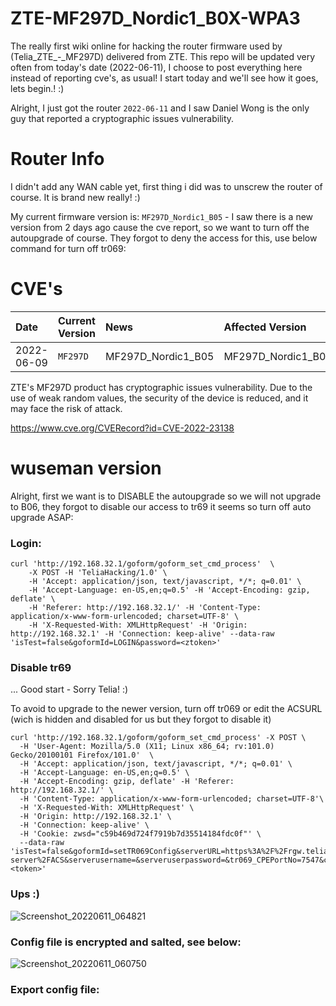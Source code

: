 # ZTE-MF297D_Nordic1_B0X-WPA3

The really first wiki online for hacking the router firmware used by (Telia_ZTE_-_MF297D) delivered from ZTE. This repo will be updated very often from today's date (2022-06-11), I choose to post everything here instead of reporting cve's, as usual! I start today and we'll see how it goes, lets begin.! :)

Alright, I just got the router `2022-06-11` and I saw Daniel Wong is the only guy that reported a cryptographic issues vulnerability.

# Router Info

I didn't add any WAN cable yet, first thing i did was to unscrew the router of course. It is brand new really! :)

My current firmware version is: `MF297D_Nordic1_B05` - I saw there is a new version from 2 days ago cause the cve report, so we want to turn off the autoupgrade of course. They forgot to deny the access for this, use below command for turn off tr069:

# CVE's 

| Date | Current Version    | News                            | Affected Version                          |
| :----------------- | :----------------- | :-------------------------------- | :----------------------------------|  
| 2022-06-09 | `MF297D`            |  MF297D_Nordic1_B05    | MF297D_Nordic1_B06                               |

ZTE's MF297D product has cryptographic issues vulnerability. 
Due to the use of weak random values, the security of the device is reduced, and it may face the risk of attack.

https://www.cve.org/CVERecord?id=CVE-2022-23138

# wuseman version

Alright, first we want is to DISABLE the autoupgrade so we will not upgrade to B06, 
they forgot to disable our access to tr69 it seems so turn off auto upgrade ASAP:

### Login:

```
curl 'http://192.168.32.1/goform/goform_set_cmd_process'  \
    -X POST -H 'TeliaHacking/1.0' \
    -H 'Accept: application/json, text/javascript, */*; q=0.01' \
    -H 'Accept-Language: en-US,en;q=0.5' -H 'Accept-Encoding: gzip, deflate' \
    -H 'Referer: http://192.168.32.1/' -H 'Content-Type: application/x-www-form-urlencoded; charset=UTF-8' \
    -H 'X-Requested-With: XMLHttpRequest' -H 'Origin: http://192.168.32.1' -H 'Connection: keep-alive' --data-raw 'isTest=false&goformId=LOGIN&password=<ztoken>'
```

### Disable tr69

... Good start - Sorry Telia! :)

To avoid to upgrade to the newer version, turn off tr069 or edit the ACSURL (wich is hidden and disabled for us but they forgot to disable it)

```console
curl 'http://192.168.32.1/goform/goform_set_cmd_process' -X POST \ 
  -H 'User-Agent: Mozilla/5.0 (X11; Linux x86_64; rv:101.0) Gecko/20100101 Firefox/101.0'  \
  -H 'Accept: application/json, text/javascript, */*; q=0.01' \
  -H 'Accept-Language: en-US,en;q=0.5' \
  -H 'Accept-Encoding: gzip, deflate' -H 'Referer: http://192.168.32.1/' \
  -H 'Content-Type: application/x-www-form-urlencoded; charset=UTF-8'\
  -H 'X-Requested-With: XMLHttpRequest' \
  -H 'Origin: http://192.168.32.1' \
  -H 'Connection: keep-alive' \
  -H 'Cookie: zwsd="c59b469d724f7919b7d35514184fdc0f"' \
  --data-raw 'isTest=false&goformId=setTR069Config&serverURL=https%3A%2F%2Frgw.teliacompany.com%3A7575%2FACS-server%2FACS&serverusername=&serveruserpassword=&tr069_CPEPortNo=7547&connrequestname=&connrequestpassword=&tr069_PeriodicInformEnable=0&tr069_PeriodicInformInterval=99500&tr069_CertEnable=1&AD=<token>'
```

### Ups :) 

![Screenshot_20220611_064821](https://user-images.githubusercontent.com/26827453/173183143-b235d9d4-04a5-49d5-833e-106580315ea9.png)

### Config file is encrypted and salted, see below:

![Screenshot_20220611_060750](https://user-images.githubusercontent.com/26827453/173183374-d60a47e0-f26b-466b-9038-85d1a8d962f5.png)

### Export config file: 



